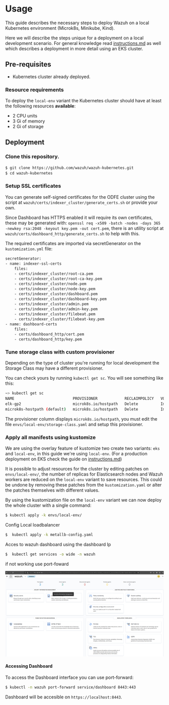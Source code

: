 # Usage

This guide describes the necessary steps to deploy Wazuh on a local Kubernetes environment (Microk8s, Minikube, Kind).

Here we will describe the steps unique for a deployment on a local development scenario. For general knowledge read [instructions.md](instructions.md) as well which describes a deployment in more detail using an EKS cluster.

## Pre-requisites

- Kubernetes cluster already deployed.

### Resource requirements

To deploy the `local-env` variant the Kubernetes cluster should have at least the following resources **available**:

- 2 CPU units
- 3 Gi of memory
- 2 Gi of storage

## Deployment

### Clone this repository.

```BASH
$ git clone https://github.com/wazuh/wazuh-kubernetes.git
$ cd wazuh-kubernetes
```

### Setup SSL certificates

You can generate self-signed certificates for the ODFE cluster using the script at `wazuh/certs/indexer_cluster/generate_certs.sh` or provide your own.

Since Dashboard has HTTPS enabled it will require its own certificates, these may be generated with: `openssl req -x509 -batch -nodes -days 365 -newkey rsa:2048 -keyout key.pem -out cert.pem`, there is an utility script at `wazuh/certs/dashboard_http/generate_certs.sh` to help with this.

The required certificates are imported via secretGenerator on the `kustomization.yml` file:

    secretGenerator:
    - name: indexer-ssl-certs
        files:
        - certs/indexer_cluster/root-ca.pem
        - certs/indexer_cluster/root-ca-key.pem
        - certs/indexer_cluster/node.pem
        - certs/indexer_cluster/node-key.pem
        - certs/indexer_cluster/dashboard.pem
        - certs/indexer_cluster/dashboard-key.pem
        - certs/indexer_cluster/admin.pem
        - certs/indexer_cluster/admin-key.pem
        - certs/indexer_cluster/filebeat.pem
        - certs/indexer_cluster/filebeat-key.pem
    - name: dashboard-certs
        files:
        - certs/dashboard_http/cert.pem
        - certs/dashboard_http/key.pem

### Tune storage class with custom provisioner

Depending on the type of cluster you're running for local development the Storage Class may have a different provisioner.

You can check yours by running `kubectl get sc`. You will see something like this:


```BASH
~> kubectl get sc
NAME                          PROVISIONER            RECLAIMPOLICY   VOLUMEBINDINGMODE   ALLOWVOLUMEEXPANSION   AGE
elk-gp2                       microk8s.io/hostpath   Delete          Immediate           false                  67d
microk8s-hostpath (default)   microk8s.io/hostpath   Delete          Immediate           false                  54d

```

The provisioner column displays `microk8s.io/hostpath`, you must edit the file `envs/local-env/storage-class.yaml` and setup this provisioner.

### Apply all manifests using kustomize

We are using the overlay feature of kustomize two create two variants: `eks` and `local-env`, in this guide we're using `local-env`. (For a production deployment on EKS check the guide on [instructions.md](instructions.md))

It is possible to adjust resources for the cluster by editing patches on `envs/local-env/`, the number of replicas for Elasticsearch nodes and Wazuh workers are reduced on the `local-env` variant to save resources. This could be undone by removing these patches from the `kustomization.yaml` or alter the patches themselves with different values.

By using the kustomization file on the `local-env` variant we can now deploy the whole cluster with a single command:

```BASH
$ kubectl apply -k envs/local-env/
```
Config Local loadbalancer 

```BASH
$  kubectl apply -k metallb-config.yaml
```
Acces to wazuh dashboard using the dashboard Ip 
```BASH
$  kubectl get services -o wide -n wazuh
```
if not working use port-foward

![Wazuh Home](./Wazuh%20Home.png)
#### Accessing Dashboard

To access the Dashboard interface you can use port-forward:

```bash
$ kubectl -n wazuh port-forward service/dashboard 8443:443
```

Dashboard will be accesible on ``https://localhost:8443``.
